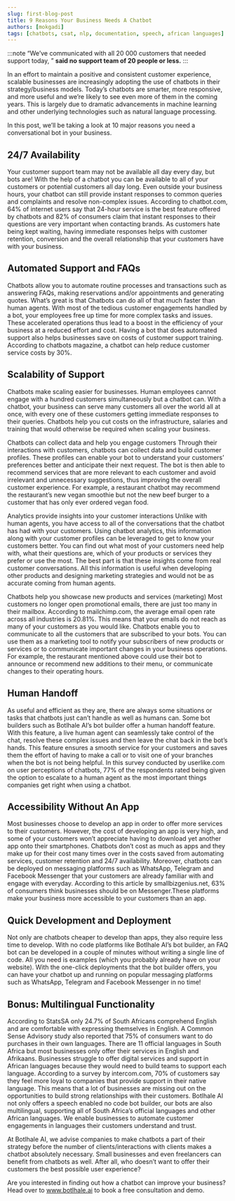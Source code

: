 ```yaml
---
slug: first-blog-post
title: 9 Reasons Your Business Needs A Chatbot
authors: [mokgadi]
tags: [chatbots, csat, nlp, documentation, speech, african languages]
---
```



:::note
“We’ve communicated with all 20 000 customers that needed support today, ” **said no support team of 20 people or less.**
:::

In an effort to maintain a positive and consistent customer experience, scalable businesses are increasingly adopting the use of chatbots in their strategy/business models. Today’s chatbots are smarter, more responsive, and more useful and we’re likely to see even more of them in the coming years. This is largely due to dramatic advancements in machine learning and other underlying technologies such as natural language processing.

In this post, we’ll be taking a look at 10 major reasons you need a conversational bot in your business.


## 24/7 Availability
Your customer support team may not be available all day every day, but bots are! With the help of a chatbot you can be available to all of your customers or potential customers all day long. Even outside your business hours, your chatbot can still provide instant responses to common queries and complaints and resolve non-complex issues. According to chatbot.com, 64% of internet users say that 24-hour service is the best feature offered by chatbots and 82% of consumers claim that instant responses to their questions are very important when contacting brands. As customers hate being kept waiting, having immediate responses helps with customer retention, conversion and the overall relationship that your customers have with your business.

## Automated Support and FAQs
Chatbots allow you to automate routine processes and transactions such as answering FAQs, making reservations and/or appointments and generating quotes. What’s great is that Chatbots can do all of that much faster than human agents. With most of the tedious customer engagements handled by a bot, your employees free up time for more complex tasks and issues. These accelerated operations thus lead to a boost in the efficiency of your business at a reduced effort and cost. Having a bot that does automated support also helps businesses save on costs of customer support training. According to chatbots magazine, a chatbot can help reduce customer service costs by 30%.


## Scalability of Support
Chatbots make scaling easier for businesses.  Human employees cannot engage with a hundred customers simultaneously but a chatbot can. With a chatbot, your business can serve many customers all over the world all at once, with every one of these customers getting immediate responses to their queries. Chatbots help you cut costs on the infrastructure, salaries and training that would otherwise be required when scaling your business.


Chatbots can collect data and help you engage customers
Through their interactions with customers, chatbots can collect data and build customer profiles. These profiles can enable your bot to understand your customers’ preferences better and anticipate their next request. The bot is then able to recommend services that are more relevant to each customer and avoid irrelevant and unnecessary suggestions, thus improving the overall customer experience. For example, a restaurant chatbot may recommend the restaurant’s new vegan smoothie but not the new beef burger to a customer that has only ever ordered vegan food.

Analytics provide insights into your customer interactions
Unlike with human agents, you have access to all of the conversations that the chatbot has had with your customers. Using chatbot analytics, this information along with your customer profiles can be leveraged to get to know your customers better. You can find out what most of your customers need help with, what their questions are, which of your products or services they prefer or use the most. The best part is that these insights come from real customer conversations. All this information is useful when developing other products and designing marketing strategies and would not be as accurate coming from human agents.


Chatbots help you showcase new products and services (marketing)
Most customers no longer open promotional emails, there are just too many in their mailbox. According to mailchimp.com, the average email open rate across all industries is 20.81%. This means that your emails do not reach as many of your customers as you would like. Chatbots enable you to communicate to all the customers that are subscribed to your bots. You can use them as a marketing tool to notify your subscribers of new products or services or to communicate important changes in your business operations. For example, the restaurant mentioned above could use their bot to announce or recommend new additions to their menu, or communicate changes to their operating hours.


## Human Handoff
As useful and efficient as they are, there are always some situations or tasks that chatbots just can’t handle as well as humans can. Some bot builders such as Botlhale AI’s bot builder offer a human handoff feature. With this feature, a live human agent can seamlessly take control of the chat, resolve these complex issues and then leave the chat back in the bot’s hands. This feature ensures a smooth service for your customers and saves them the effort of having to make a call or to visit one of your branches when the bot is not being helpful. In this survey conducted by userlike.com on user perceptions of chatbots, 77% of the respondents rated being given the option to escalate to a human agent as the most important things companies get right when using a chatbot.


## Accessibility Without An App
Most businesses choose to develop an app in order to offer more services to their customers. However, the cost of developing an app is very high, and some of your customers won’t appreciate having to download yet another app onto their smartphones. Chatbots don’t cost as much as apps and they make up for their cost many times over in the costs saved from automating services, customer retention and 24/7 availability. Moreover, chatbots can be deployed on messaging platforms such as WhatsApp, Telegram and Facebook Messenger that your customers are already familiar with and engage with everyday. According to this article by smallbizgenius.net, 63% of consumers think businesses should be on Messenger.These platforms make your business more accessible to your customers than an app.

## Quick Development and Deployment
Not only are chatbots cheaper to develop than apps, they also require less time to develop. With no code platforms like Botlhale AI’s bot builder, an FAQ bot can be developed in a couple of minutes without writing a single line of code. All you need is examples (which you probably already have on your website). With the one-click deployments that the bot builder offers, you can have your chatbot up and running on popular messaging platforms such as WhatsApp, Telegram and Facebook Messenger in no time!


## Bonus: Multilingual Functionality
According to StatsSA only 24.7% of South Africans comprehend English and are comfortable with expressing themselves in English. A Common Sense Advisory study also reported that 75% of consumers want to do purchases in their own languages. There are 11 official languages in South Africa but most businesses only offer their services in English and Afrikaans. Businesses struggle to offer digital services and support in African languages because they would need to build teams to support each language. According to a survey by intercom.com, 70% of customers say they feel more loyal to companies that provide support in their native language. This means that a lot of businesses are missing out on the opportunities to build strong relationships with their customers. Botlhale AI not only offers a speech enabled no code bot builder, our bots are also multilingual, supporting all of South Africa’s official languages and other African languages. We enable businesses to automate customer engagements in languages their customers understand and trust.

At Botlhale AI, we advise companies to make chatbots a part of their strategy before the number of clients/interactions with clients makes a chatbot absolutely necessary. Small businesses and even freelancers can benefit from chatbots as well. After all, who doesn’t want to offer their customers the best possible user experience?

Are you interested in finding out how a chatbot can improve your business? Head over to www.botlhale.ai to book a free consultation and demo.